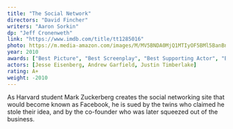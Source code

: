 ```yaml
---
title: "The Social Network"
directors: "David Fincher"
writers: "Aaron Sorkin"
dp: "Jeff Cronenweth"
link: "https://www.imdb.com/title/tt1285016"
photo: https://m.media-amazon.com/images/M/MV5BNDA0MjQ1MTIyOF5BMl5BanBnXkFtZTcwOTEzNjI4Mw@@._V1_FMjpg_UX1280_.jpg
year: 2010
awards: ["Best Picture", "Best Screenplay", "Best Supporting Actor", "Best Ensemble Cast", "Best Cinematography"]
actors: [Jesse Eisenberg, Andrew Garfield, Justin Timberlake]
rating: A+
weight: -2010
---
```

As Harvard student Mark Zuckerberg creates the social networking site that would become known as Facebook, he is sued by the twins who claimed he stole their idea, and by the co-founder who was later squeezed out of the business.